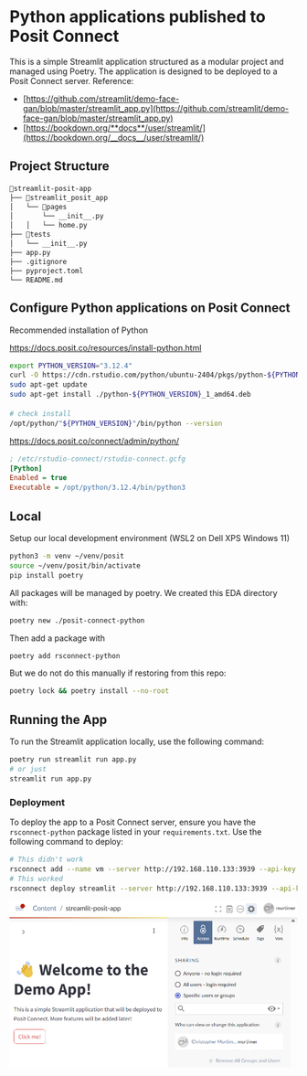 # Python applications published to Posit Connect

This is a simple Streamlit application structured as a modular project and managed using Poetry. The application is designed to be deployed to a Posit Connect server.
Reference:

- [https://github.com/streamlit/demo-face-gan/blob/master/streamlit_app.py](https://github.com/streamlit/demo-face-gan/blob/master/streamlit_app.py)
- [https://bookdown.org/**docs**/user/streamlit/](https://bookdown.org/__docs__/user/streamlit/)

## Project Structure

```
📁streamlit-posit-app
├── 📁streamlit_posit_app
│   └── 📁pages
│       └── __init__.py
│   │   └── home.py
├── 📁tests
│   └── __init__.py
├── app.py
├── .gitignore
├── pyproject.toml
└── README.md
```

## Configure Python applications on Posit Connect

Recommended installation of Python

https://docs.posit.co/resources/install-python.html

```sh
export PYTHON_VERSION="3.12.4"
curl -O https://cdn.rstudio.com/python/ubuntu-2404/pkgs/python-${PYTHON_VERSION}_1_amd64.deb
sudo apt-get update
sudo apt-get install ./python-${PYTHON_VERSION}_1_amd64.deb

# check install
/opt/python/"${PYTHON_VERSION}"/bin/python --version
```

https://docs.posit.co/connect/admin/python/

```ini
; /etc/rstudio-connect/rstudio-connect.gcfg
[Python]
Enabled = true
Executable = /opt/python/3.12.4/bin/python3
```

## Local

Setup our local development environment (WSL2 on Dell XPS Windows 11)

```sh
python3 -m venv ~/venv/posit
source ~/venv/posit/bin/activate
pip install poetry
```

All packages will be managed by poetry. We created this EDA directory with:

```sh
poetry new ./posit-connect-python
```

Then add a package with

```sh
poetry add rsconnect-python
```

But we do not do this manually if restoring from this repo:

```sh
poetry lock && poetry install --no-root
```

## Running the App

To run the Streamlit application locally, use the following command:

```sh
poetry run streamlit run app.py
# or just
streamlit run app.py
```

### Deployment

To deploy the app to a Posit Connect server, ensure you have the `rsconnect-python` package listed in your `requirements.txt`. Use the following command to deploy:

```sh
# This didn't work
rsconnect add --name vm --server http://192.168.110.133:3939 --api-key <api-key>
# This worked
rsconnect deploy streamlit --server http://192.168.110.133:3939 --api-key <api-key> --entrypoint app.py .
```

![](./img/deployed.png)
